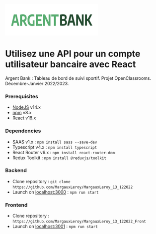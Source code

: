 <img width="300" height="100" src="https://github.com/MargauxLeroy/MargauxLeroy_13_122022_Front/blob/main/src/assets/logo.png?raw=true">

# Utilisez une API pour un compte utilisateur bancaire avec React

Argent Bank : Tableau de bord de suivi sportif. Projet OpenClassrooms. Décembre-Janvier 2022/2023.

### Prerequisites

- [NodeJS](https://nodejs.org/en/) v14.x
- [npm](https://www.npmjs.com/) v8.x
- [React](https://fr.reactjs.org/) v18.x

### Dependencies

- SAAS v1.x : `npm install sass --save-dev`
- Typescript v4.x : `npm install typescript`
- React Router v6.x : `npm install react-router-dom`
- Redux Toolkit : `npm install @reduxjs/toolkit`

### Backend

- Clone repository : `git clone https://github.com/MargauxLeroy/MargauxLeroy_13_122022`
- Launch on [localhost:3000](http://localhost:3000) : `npm run start`

### Frontend

- Clone repository : `https://github.com/MargauxLeroy/MargauxLeroy_13_122022_Front`
- Launch on [localhost:3001](http://localhost:3001) : `npm run start`
